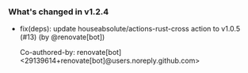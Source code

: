 ### What's changed in v1.2.4

* fix(deps): update houseabsolute/actions-rust-cross action to v1.0.5 (#13) (by @renovate[bot])

  Co-authored-by: renovate[bot] <29139614+renovate[bot]@users.noreply.github.com>
